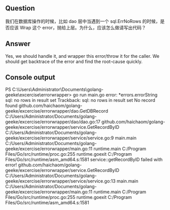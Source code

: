 ## Question
我们在数据库操作的时候，比如 dao 层中当遇到一个 sql.ErrNoRows 的时候，是否应该 Wrap 这个 error，抛给上层。为什么，应该怎么做请写出代码？

## Answer

Yes, we should handle it, and wrapper this error/throw it for the caller. We should get backtrace of the error and find the root-cause quickly.

## Console output

PS C:\Users\Administrator\Documents\golang-geeke\excercise\errorwrapper> go run main.go
error: *errors.errorString sql: no rows in result set
Trackback: sql: no rows in result set
No record found
github.com/haichaom/golang-geeke/excercise/errorwrapper/dao.GetDBRecord
        C:/Users/Administrator/Documents/golang-geeke/excercise/errorwrapper/dao/dao.go:17
github.com/haichaom/golang-geeke/excercise/errorwrapper/service.GetRecordByID
        C:/Users/Administrator/Documents/golang-geeke/excercise/errorwrapper/service/service.go:9
main.main
        C:/Users/Administrator/Documents/golang-geeke/excercise/errorwrapper/main.go:11
runtime.main
        C:/Program Files/Go/src/runtime/proc.go:255
runtime.goexit
        C:/Program Files/Go/src/runtime/asm_amd64.s:1581
service::getRecordByID failed with error!
github.com/haichaom/golang-geeke/excercise/errorwrapper/service.GetRecordByID
        C:/Users/Administrator/Documents/golang-geeke/excercise/errorwrapper/service/service.go:13
main.main
        C:/Users/Administrator/Documents/golang-geeke/excercise/errorwrapper/main.go:11
runtime.main
        C:/Program Files/Go/src/runtime/proc.go:255
runtime.goexit
        C:/Program Files/Go/src/runtime/asm_amd64.s:1581